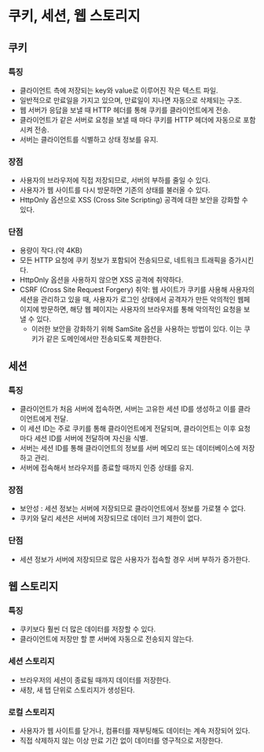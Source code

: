 # 쿠키, 세션, 웹 스토리지

## 쿠키

### 특징
- 클라이언트 측에 저장되는 key와 value로 이루어진 작은 텍스트 파일.
- 일반적으로 만료일을 가지고 있으며, 만료일이 지나면 자동으로 삭제되는 구조.
- 웹 서버가 응답을 보낼 때 HTTP 헤더를 통해 쿠키를 클라이언트에게 전송.
- 클라이언트가 같은 서버로 요청을 보낼 때 마다 쿠키를 HTTP 헤더에 자동으로 포함시켜 전송.
- 서버는 클라이언트를 식별하고 상태 정보를 유지.

### 장점
- 사용자의 브라우저에 직접 저장되므로, 서버의 부하를 줄일 수 있다.
- 사용자가 웹 사이트를 다시 방문하면 기존의 상태를 불러올 수 있다.
- HttpOnly 옵션으로 XSS (Cross Site Scripting) 공격에 대한 보안을 강화할 수 있다.

### 단점
- 용량이 작다.(약 4KB)
- 모든 HTTP 요청에 쿠키 정보가 포함되어 전송되므로, 네트워크 트래픽을 증가시킨다.
- HttpOnly 옵션을 사용하지 않으면 XSS 공격에 취약하다.
- CSRF (Cross Site Request Forgery) 취약: 웹 사이트가 쿠키를 사용해 사용자의 세션을 관리하고 있을 때, 사용자가 로그인 상태에서 공격자가 만든 악의적인 웹페이지에 방문하면, 해당 웹 페이지는 사용자의 브라우저를 통해 악의적인 요청을 보낼 수 있다.
    - 이러한 보안을 강화하기 위해 SamSite 옵션을 사용하는 방법이 있다. 이는 쿠키가 같은 도메인에서만 전송되도록 제한한다.

## 세션

### 특징
- 클라이언트가 처음 서버에 접속하면, 서버는 고유한 세션 ID를 생성하고 이를 클라이언트에게 전달.
- 이 세션 ID는 주로 쿠키를 통해 클라이언트에게 전달되며, 클라이언트는 이후 요청마다 세션 ID를 서버에 전달하며 자신을 식별.
- 서버는 세션 ID를 통해 클라이언트의 정보를 서버 메모리 또는 데이터베이스에 저장하고 관리.
- 서버에 접속해서 브라우저를 종료할 때까지 인증 상태를 유지.

### 장점
- 보안성 : 세션 정보는 서버에 저장되므로 클라이언트에서 정보를 가로챌 수 없다.
- 쿠키와 달리 세션은 서버에 저장되므로 데이터 크기 제한이 없다.

### 단점
- 세션 정보가 서버에 저장되므로 많은 사용자가 접속할 경우 서버 부하가 증가한다.

## 웹 스토리지

### 특징
- 쿠키보다 훨씬 더 많은 데이터를 저장할 수 있다.
- 클라이언트에 저장만 할 뿐 서버에 자동으로 전송되지 않는다.

### 세션 스토리지
- 브라우저의 세션이 종료될 때까지 데이터를 저장한다.
- 새창, 새 탭 단위로 스토리지가 생성된다.

### 로컬 스토리지
- 사용자가 웹 사이트를 닫거나, 컴퓨터를 재부팅해도 데이터는 계속 저장되어 있다.
- 직접 삭제하지 않는 이상 만료 기간 없이 데이터를 영구적으로 저장한다.
